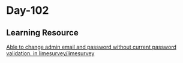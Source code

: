 # Day-102

## Learning Resource

[Able to change admin email and password without current password validation. in limesurvey/limesurvey](https://huntr.dev/bounties/9f1c3bbe-b3bb-46e2-8e86-3c06fddd7291/)
